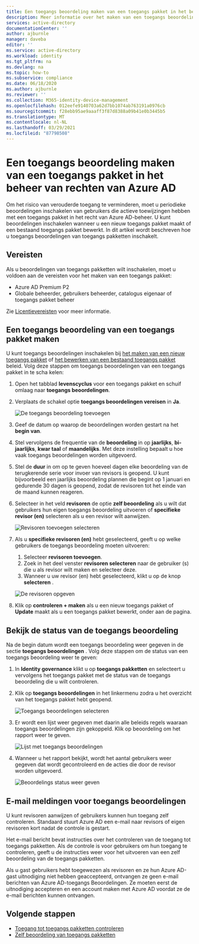 ```yaml
---
title: Een toegangs beoordeling maken van een toegangs pakket in het beheer van rechten van Azure AD
description: Meer informatie over het maken van een toegangs beoordelings beleid voor rechten op het niveau van toegangs beheer in Azure Active Directory toegangs beoordelingen (preview).
services: active-directory
documentationCenter: ''
author: ajburnle
manager: daveba
editor: ''
ms.service: active-directory
ms.workload: identity
ms.tgt_pltfrm: na
ms.devlang: na
ms.topic: how-to
ms.subservice: compliance
ms.date: 06/18/2020
ms.author: ajburnle
ms.reviewer: ''
ms.collection: M365-identity-device-management
ms.openlocfilehash: 012eefe9140703a62d7bb1074ab763191a0976cb
ms.sourcegitcommit: f28ebb95ae9aaaff3f87d8388a09b41e0b3445b5
ms.translationtype: MT
ms.contentlocale: nl-NL
ms.lasthandoff: 03/29/2021
ms.locfileid: "87798508"
---
```

# <a name="create-an-access-review-of-an-access-package-in-azure-ad-entitlement-management"></a>Een toegangs beoordeling maken van een toegangs pakket in het beheer van rechten van Azure AD

Om het risico van verouderde toegang te verminderen, moet u periodieke beoordelingen inschakelen van gebruikers die actieve toewijzingen hebben met een toegangs pakket in het recht van Azure AD-beheer. U kunt beoordelingen inschakelen wanneer u een nieuw toegangs pakket maakt of een bestaand toegangs pakket bewerkt. In dit artikel wordt beschreven hoe u toegangs beoordelingen van toegangs pakketten inschakelt.

## <a name="prerequisites"></a>Vereisten

Als u beoordelingen van toegangs pakketten wilt inschakelen, moet u voldoen aan de vereisten voor het maken van een toegangs pakket:
- Azure AD Premium P2
- Globale beheerder, gebruikers beheerder, catalogus eigenaar of toegangs pakket beheer

Zie [Licentievereisten](entitlement-management-overview.md#license-requirements) voor meer informatie.


## <a name="create-an-access-review-of-an-access-package"></a>Een toegangs beoordeling van een toegangs pakket maken

U kunt toegangs beoordelingen inschakelen bij [het maken van een nieuw toegangs pakket](entitlement-management-access-package-create.md) of [het bewerken van een bestaand toegangs pakket](entitlement-management-access-package-lifecycle-policy.md) beleid. Volg deze stappen om toegangs beoordelingen van een toegangs pakket in te scha kelen:

1. Open het tabblad **levenscyclus** voor een toegangs pakket en schuif omlaag naar **toegangs beoordelingen**.

1. Verplaats de schakel optie **toegangs beoordelingen vereisen** in **Ja**.

    ![De toegangs beoordeling toevoegen](./media/entitlement-management-access-reviews/access-reviews-pane.png)

1. Geef de datum op waarop de beoordelingen worden gestart na het **begin van**.

1. Stel vervolgens de frequentie van de **beoordeling** in op **jaarlijks**, **bi-jaarlijks**, **kwar taal** of **maandelijks**.
Met deze instelling bepaalt u hoe vaak toegangs beoordelingen worden uitgevoerd.

1. Stel de **duur** in om op te geven hoeveel dagen elke beoordeling van de terugkerende serie voor invoer van revisors is geopend. U kunt bijvoorbeeld een jaarlijks beoordeling plannen die begint op 1 januari en gedurende 30 dagen is geopend, zodat de revisoren tot het einde van de maand kunnen reageren.

1. Selecteer in het veld **revisoren** de optie **zelf beoordeling** als u wilt dat gebruikers hun eigen toegangs beoordeling uitvoeren of **specifieke revisor (en)** selecteren als u een revisor wilt aanwijzen.

    ![Revisoren toevoegen selecteren](./media/entitlement-management-access-reviews/access-reviews-add-reviewer.png)

1. Als u **specifieke revisoren (en)** hebt geselecteerd, geeft u op welke gebruikers de toegangs beoordeling moeten uitvoeren:
    1. Selecteer **revisoren toevoegen**.
    1. Zoek in het deel venster **revisoren selecteren** naar de gebruiker (s) die u als revisor wilt maken en selecteer deze.
    1. Wanneer u uw revisor (en) hebt geselecteerd, klikt u op de knop **selecteren** .

    ![De revisoren opgeven](./media/entitlement-management-access-reviews/access-reviews-select-reviewer.png)

1. Klik op **controleren + maken** als u een nieuw toegangs pakket of **Update** maakt als u een toegangs pakket bewerkt, onder aan de pagina.

## <a name="view-the-status-of-the-access-review"></a>Bekijk de status van de toegangs beoordeling

Na de begin datum wordt een toegangs beoordeling weer gegeven in de sectie **toegangs beoordelingen** . Volg deze stappen om de status van een toegangs beoordeling weer te geven:

1. In **Identity governance** klikt u op **toegangs pakketten** en selecteert u vervolgens het toegangs pakket met de status van de toegangs beoordeling die u wilt controleren.   

1. Klik op **toegangs beoordelingen** in het linkermenu zodra u het overzicht van het toegangs pakket hebt geopend.
    
    ![Toegangs beoordelingen selecteren](./media/entitlement-management-access-reviews/access-review-status-access-package-overview.png)

1. Er wordt een lijst weer gegeven met daarin alle beleids regels waaraan toegangs beoordelingen zijn gekoppeld. Klik op beoordeling om het rapport weer te geven.

    ![Lijst met toegangs beoordelingen](./media/entitlement-management-access-reviews/access-review-status-select-access-reviews.png)
   
1. Wanneer u het rapport bekijkt, wordt het aantal gebruikers weer gegeven dat wordt gecontroleerd en de acties die door de revisor worden uitgevoerd.

    ![Beoordelings status weer geven](./media/entitlement-management-access-reviews/access-review-status.png)
 

## <a name="access-reviews-email-notifications"></a>E-mail meldingen voor toegangs beoordelingen
U kunt revisoren aanwijzen of gebruikers kunnen hun toegang zelf controleren. Standaard stuurt Azure AD een e-mail naar revisors of eigen revisoren kort nadat de controle is gestart.

Het e-mail bericht bevat instructies over het controleren van de toegang tot toegangs pakketten. Als de controle is voor gebruikers om hun toegang te controleren, geeft u de instructies weer voor het uitvoeren van een zelf beoordeling van de toegangs pakketten.
  
Als u gast gebruikers hebt toegewezen als revisoren en ze hun Azure AD-gast uitnodiging niet hebben geaccepteerd, ontvangen ze geen e-mail berichten van Azure AD-toegangs Beoordelingen. Ze moeten eerst de uitnodiging accepteren en een account maken met Azure AD voordat ze de e-mail berichten kunnen ontvangen. 

## <a name="next-steps"></a>Volgende stappen

- [Toegang tot toegangs pakketten controleren](entitlement-management-access-reviews-review-access.md)
- [Zelf beoordeling van toegangs pakketten](entitlement-management-access-reviews-self-review.md)
